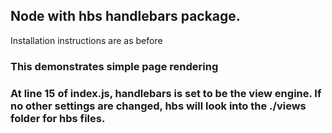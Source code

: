 ## Node with hbs handlebars package.
Installation instructions are as before

### This demonstrates simple page rendering

### At line 15 of index.js, handlebars is set to be the view engine. If no other settings are changed, hbs will look into the ./views folder for hbs files.
